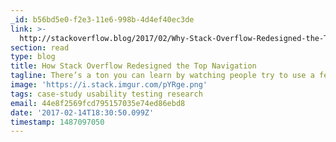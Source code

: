 ```yaml
---
_id: b56bd5e0-f2e3-11e6-998b-4d4ef40ec3de
link: >-
  http://stackoverflow.blog/2017/02/Why-Stack-Overflow-Redesigned-the-Top-Navigation/
section: read
type: blog
title: How Stack Overflow Redesigned the Top Navigation
tagline: There’s a ton you can learn by watching people try to use a feature
image: 'https://i.stack.imgur.com/pYRge.png'
tags: case-study usability testing research
email: 44e8f2569fcd795157035e74ed86ebd8
date: '2017-02-14T18:30:50.099Z'
timestamp: 1487097050
---
```

